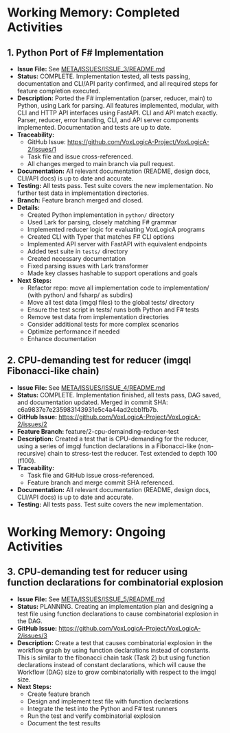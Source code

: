 # Working Memory: Completed Activities

## 1. Python Port of F# Implementation

- **Issue File:** See [META/ISSUES/ISSUE_3/README.md](ISSUES/ISSUE_3/README.md)
- **Status:** COMPLETE. Implementation tested, all tests passing, documentation and CLI/API parity confirmed, and all required steps for feature completion executed.
- **Description:** Ported the F# implementation (parser, reducer, main) to Python, using Lark for parsing. All features implemented, modular, with CLI and HTTP API interfaces using FastAPI. CLI and API match exactly. Parser, reducer, error handling, CLI, and API server components implemented. Documentation and tests are up to date.
- **Traceability:**
  - GitHub Issue: https://github.com/VoxLogicA-Project/VoxLogicA-2/issues/1
  - Task file and issue cross-referenced.
  - All changes merged to main branch via pull request.
- **Documentation:** All relevant documentation (README, design docs, CLI/API docs) is up to date and accurate.
- **Testing:** All tests pass. Test suite covers the new implementation. No further test data in implementation directories.
- **Branch:** Feature branch merged and closed.
- **Details:**
  - Created Python implementation in `python/` directory
  - Used Lark for parsing, closely matching F# grammar
  - Implemented reducer logic for evaluating VoxLogicA programs
  - Created CLI with Typer that matches F# CLI options
  - Implemented API server with FastAPI with equivalent endpoints
  - Added test suite in `tests/` directory
  - Created necessary documentation
  - Fixed parsing issues with Lark transformer
  - Made key classes hashable to support operations and goals
- **Next Steps:**
  - Refactor repo: move all implementation code to implementation/ (with python/ and fsharp/ as subdirs)
  - Move all test data (imgql files) to the global tests/ directory
  - Ensure the test script in tests/ runs both Python and F# tests
  - Remove test data from implementation directories
  - Consider additional tests for more complex scenarios
  - Optimize performance if needed
  - Enhance documentation

## 2. CPU-demanding test for reducer (imgql Fibonacci-like chain)

- **Issue File:** See [META/ISSUES/ISSUE_4/README.md](ISSUES/ISSUE_4/README.md)
- **Status:** COMPLETE. Implementation finished, all tests pass, DAG saved, and documentation updated. Merged in commit SHA: c6a9837e7e235983143931e5c4a44ad2cbb1fb7b.
- **GitHub Issue:** https://github.com/VoxLogicA-Project/VoxLogicA-2/issues/2
- **Feature Branch:** feature/2-cpu-demainding-reducer-test
- **Description:** Created a test that is CPU-demanding for the reducer, using a series of imgql function declarations in a Fibonacci-like (non-recursive) chain to stress-test the reducer. Test extended to depth 100 (f100).
- **Traceability:**
  - Task file and GitHub issue cross-referenced.
  - Feature branch and merge commit SHA referenced.
- **Documentation:** All relevant documentation (README, design docs, CLI/API docs) is up to date and accurate.
- **Testing:** All tests pass. Test suite covers the new implementation.

# Working Memory: Ongoing Activities

## 3. CPU-demanding test for reducer using function declarations for combinatorial explosion

- **Issue File:** See [META/ISSUES/ISSUE_5/README.md](ISSUES/ISSUE_5/README.md)
- **Status:** PLANNING. Creating an implementation plan and designing a test file using function declarations to cause combinatorial explosion in the DAG.
- **GitHub Issue:** https://github.com/VoxLogicA-Project/VoxLogicA-2/issues/3
- **Description:** Create a test that causes combinatorial explosion in the workflow graph by using function declarations instead of constants. This is similar to the fibonacci chain task (Task 2) but using function declarations instead of constant declarations, which will cause the Workflow (DAG) size to grow combinatorially with respect to the imgql size.
- **Next Steps:**
  - Create feature branch
  - Design and implement test file with function declarations
  - Integrate the test into the Python and F# test runners
  - Run the test and verify combinatorial explosion
  - Document the test results
